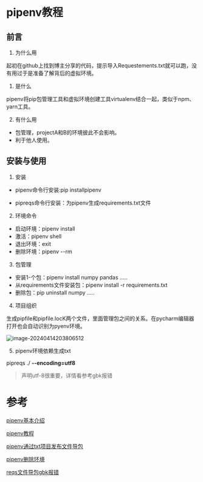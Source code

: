 # pipenv教程

## 前言

1. 为什么用

起初在github上找到博主分享的代码，提示导入Requestements.txt就可以跑，没有用过于是准备了解背后的虚拟环境。

1. 是什么

pipenv将pip包管理工具和虚拟环境创建工具virtualenv结合一起，类似于npm、yarn工具。

2. 有什么用

* 包管理，projectA和B的环境彼此不会影响。
* 利于他人使用。

## 安装与使用

1. 安装

* pipenv命令行安装:pip installpipenv

* pipreqs命令行安装：为pipenv生成requirements.txt文件

2. 环境命令

* 启动环境：pipenv install
* 激活：pipenv shell
* 退出环境：exit
* 删除环境：pipenv --rm

3. 包管理

* 安装1-个包：pipenv install numpy pandas .....
* 从requirements文件安装包：pipenv install -r requirements.txt
* 删除包：pip uninstall numpy .....

4. 项目组织

生成pipfile和pipfile.locK两个文件，里面管理包之间的关系。在pycharm编辑器打开也会自动识别为pyenv环境。

![image-20240414203806512](C:\Users\22779\AppData\Roaming\Typora\typora-user-images\image-20240414203806512.png)

5. pipenv环境依赖生成txt

pipreqs  ./ **--encoding=utf8**

> 声明utf-8很重要，详情看参考gbk报错

# 参考

[pipenv基本介绍](https://xsun4231.github.io/2019/12/12/pipenv-introduction/)

[pipenv教程](https://blog.csdn.net/qq_42951560/article/details/124224972)

[pipenv通过txt项目发布文件导包](https://ww4k.com/python/requirements_pipenv.html)

[pipenv删除环境](https://juejin.cn/s/pipenv%20%E5%88%A0%E9%99%A4%E7%8E%AF%E5%A2%83)

[reqs文件导包gbk报错](https://blog.csdn.net/weixin_45961774/article/details/109578429)